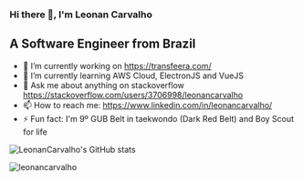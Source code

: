 ### Hi there 👋, I'm Leonan Carvalho
## A Software Engineer from Brazil

<!--
**LeonanCarvalho/LeonanCarvalho** is a ✨ _special_ ✨ repository because its `README.md` (this file) appears on your GitHub profile.

Here are some ideas to get you started:
-->

- 🔭 I’m currently working on https://transfeera.com/
- 🌱 I’m currently learning AWS Cloud, ElectronJS and VueJS
- 💬 Ask me about anything on stackoverflow https://stackoverflow.com/users/3706998/leonancarvalho
- 📫 How to reach me: https://www.linkedin.com/in/leonancarvalho/
- ⚡ Fun fact: I'm 9º GUB Belt in taekwondo (Dark Red Belt) and Boy Scout for life 


![LeonanCarvalho's GitHub stats](https://github-readme-stats.vercel.app/api?username=leonancarvalho&count_private=true&show_icons=true&theme=tokyonight)

<p align="left"> <img src="https://komarev.com/ghpvc/?username=leonancarvalho" alt="leonancarvalho" /> </p>


